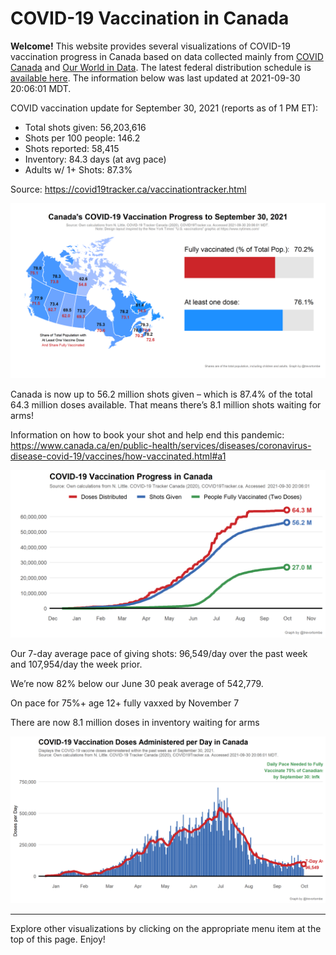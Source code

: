 COVID-19 Vaccination in Canada
==============================

**Welcome!** This website provides several visualizations of COVID-19
vaccination progress in Canada based on data collected mainly from
[COVID Canada](https://covid19tracker.ca/vaccinationtracker.html) and
[Our World in Data](https://ourworldindata.org/covid-vaccinations). The
latest federal distribution schedule is [available
here](https://www.canada.ca/en/public-health/services/diseases/2019-novel-coronavirus-infection/prevention-risks/covid-19-vaccine-treatment/vaccine-rollout.html).
The information below was last updated at 2021-09-30 20:06:01 MDT.

COVID vaccination update for September 30, 2021 (reports as of 1 PM ET):

-   Total shots given: 56,203,616
-   Shots per 100 people: 146.2
-   Shots reported: 58,415
-   Inventory: 84.3 days (at avg pace)
-   Adults w/ 1+ Shots: 87.3%

Source:
<a href="https://covid19tracker.ca/vaccinationtracker.html" class="uri">https://covid19tracker.ca/vaccinationtracker.html</a>

![](Plots/plot_main.png)

Canada is now up to 56.2 million shots given – which is 87.4% of the
total 64.3 million doses available. That means there’s 8.1 million shots
waiting for arms!

Information on how to book your shot and help end this pandemic:
<a href="https://www.canada.ca/en/public-health/services/diseases/coronavirus-disease-covid-19/vaccines/how-vaccinated.html#a1" class="uri">https://www.canada.ca/en/public-health/services/diseases/coronavirus-disease-covid-19/vaccines/how-vaccinated.html#a1</a>

![](Plots/plot_total.png)

Our 7-day average pace of giving shots: 96,549/day over the past week
and 107,954/day the week prior.

We’re now 82% below our June 30 peak average of 542,779.

On pace for 75%+ age 12+ fully vaxxed by November 7

There are now 8.1 million doses in inventory waiting for arms

![](Plots/pace_national.png)

------------------------------------------------------------------------

Explore other visualizations by clicking on the appropriate menu item at
the top of this page. Enjoy!
